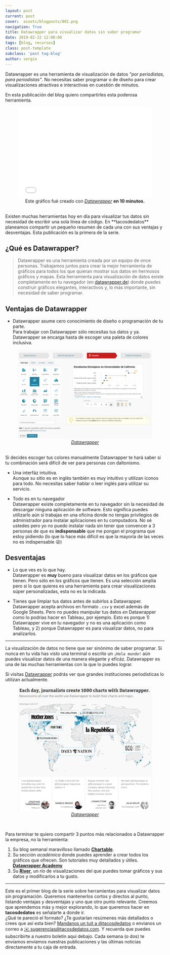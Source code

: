 ```yaml
---
layout: post
current: post
cover:  assets/blogposts/001.png
navigation: True
title: Datawrapper para visualizar datos sin saber programar
date: 2019-02-22 12:00:00
tags: [blog, recursos]
class: post-template
subclass: 'post tag-blog'
author: sergio
---
```


Datawrapper es una herramienta de visualización de datos _"por periodistas, para periodistas"_. No necesitas saber programar o de diseño para crear visualizaciones atractivas e interactivas en cuestión de minutos. 

En esta publicación del blog quiero compartirles esta poderosa herramienta. 
<figure>
<iframe title="Gráfico: Estudiantes Extranjeros en Universidades de California" aria-describedby="" id="datawrapper-chart-SrMxE" src="//datawrapper.dwcdn.net/SrMxE/2/" scrolling="no" frameborder="0" style="width: 0; min-width: 100% !important;" height="284"></iframe><script type="text/javascript">!function(){"use strict";window.addEventListener("message",function(a){if(void 0!==a.data["datawrapper-height"])for(var t in a.data["datawrapper-height"]){var e=document.getElementById("datawrapper-chart-"+t);e&&(e.style.height=a.data["datawrapper-height"][t]+"px")}})}();</script>
<figcaption style="text-align:center">Este gráfico fué creado con <i><a href='https://datawrapper.de/'>Datawrapper</a></i> <strong>en 10 minutos.</strong></figcaption>
</figure><br>
Existen muchas herramientas hoy en día para visualizar tus datos sin necesidad de escribir una sola línea de código. En **tacosdedatos** planeamos compartir un pequeño resumen de cada una con sus ventajas y desventajas. Esta publicación es la primera de la serie.

## ¿Qué es Datawrapper?
> Datawrapper es una herramienta creada por un equipo de once personas.
> Trabajamos juntos para crear la mejor herramienta de gráficos para todos los que quieran mostrar sus datos en hermosos gráficos y mapas.
Esta herramienta para visualización de datos existe completamente en tu navegador (en [datawrapper.de](https://datawrapper.de/)) donde puedes construir gráficos elegantes, interactivos y, lo más importante, sin necesidad de saber programar.

## Ventajas de Datawrapper
  - Datawrapper asume cero conocimiento de diseño o programación de tu parte. <br>
    Para trabajar con Datawrapper sólo necesitas tus datos y ya. Datawrapper se encarga hasta de escoger una paleta de colores inclusiva. <br>
   <figure>
    <img src='../assets/blogposts/001_dashboard.png' alt='Datawrapper dashboard' />
    <figcaption style="text-align:center"><i><a href='https://datawrapper.de/'>Datawrapper</a></i></figcaption>
   </figure><br>
    Si decides escoger tus colores manualmente Datawrapper te hará saber si tu combinación será difícil de ver para personas con daltonismo.

  - Una interfáz intuitiva. <br>
    Aunque su sitio es en inglés también es muy intuitivo y utilizan íconos para todo. No necesitas saber hablar o leer inglés para utilizar su servicio.

  - Todo es en tu navegador <br>
    Datawrapper existe completamente en tu navegador sin la necesidad de descargar ninguna aplicación de software. Esto significa puedes utilizarlo aún si trabajas en una oficina donde no tengas privilegios de administrador para instalar aplicaciones en tu computadora. No sé ustedes pero yo no puedo instalar nada sin tener que convencer a 3 personas de que es **indispensable** que me pongan el programa que estoy pidiendo (lo que lo hace más difícil es que la mayoría de las veces no es indispensable 😜) 

## Desventajas
  - Lo que ves es lo que hay. <br>
    Datawrapper es **muy** bueno para visualizar datos en los gráficos que tienen. Pero sólo en los gráficos que tienen. Es una selección amplia pero si lo que quieres es una herramienta para crear visualizaciones súper personalizadas, esta no es la indicada. 

  - Tienes que limpiar tus datos antes de subirlos a Datawrapper. <br>
    Datawrapper acepta archivos en formato `.csv` y excel además de Google Sheets. Pero no puedes manipular tus datos _en_ Datawrapper como lo podrías hacer en Tableau, por ejemplo. Esto es porque 1) Datawrapper vive en tu navegador y no es una aplicación como Tableau, y 2) porque Datawrapper es para visualizar datos, no para analizarlos. 

***

La visualización de datos no tiene que ser sinónimo de saber programar. Si nunca en tu vida has visto una terminal o escrito un `¡Hola mundo!` aún puedes visualizar datos de una manera elegante y eficáz. Datawrapper es una de las muchas herramientas con la que lo puedes lograr. 

Si visitas [Datawrapper](https://datawrapper.de) podrás ver que grandes instituciones periodisticas lo utilizan actualmente.<br>
   <figure>
    <img src='../assets/blogposts/001_mapa.png' alt='Datawrapper mapa' />
    <figcaption style="text-align:center"><i><a href='https://datawrapper.de/'>Datawrapper</a></i></figcaption>
   </figure><br>

Para terminar te quiero compartir 3 puntos más relacionados a Datawrapper la empresa, no la herramienta:
1. Su blog semanal maravilloso llamado [**Chartable**](https://blog.datawrapper.de). 
2. Su sección _académica_ donde puedes aprender a crear todos los gráficos que ofrecen. Son tutoriales muy detallados y útiles. [**Datawrapper Academy**](https://academy.datawrapper.de)
3. Su [**River**](https://river.datawrapper.de/), un _río_ de visualizaciones del que puedes tomar gráficos y sus datos y modificarlos a tu gusto. 

*** 
Este es el primer blog de la serie sobre herramientas para visualizar datos sin programación. Queremos mantenerlos cortos y directos al punto, listando ventajas y desventajas y uno que otro punto relevante. Creemos que aprendemos más y mejor explorando, lo que queremos hacer en **tacosdedatos** es señalarte a donde ir. <br>
¿Qué te pareció el formato? ¿Te gustarían resúmenes más detallados o crees que así esta bien? [Mandanos un tuit a @tacosdedatos](https://twitter.com/share?text=Obvio+que+estuvo+super+el+blog+%40tacosdedatos+%F0%9F%8C%AE) o envianos un correo a [✉️ sugerencias@tacosdedatos.com](mailto:sugerencias@tacosdedatos.com?subject=Sugerencia&body=Hola-holaaa). Y recuerda que puedes subscribirte a nuestro boletín aquí debajo. Cada semana (o dos) te enviamos enviamos nuestras publicaciones y las últimas noticias directamente a tu caja de entrada.